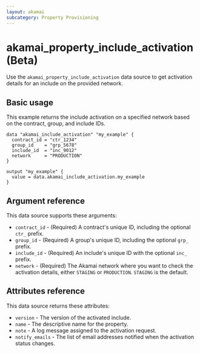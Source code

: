 ```yaml
---
layout: akamai
subcategory: Property Provisioning
---
```


# akamai_property_include_activation (Beta)

Use the `akamai_property_include_activation` data source to get activation details for an include on the provided network.

## Basic usage

This example returns the include activation on a specified network based on the contract, group, and include IDs.

```hcl
data "akamai_include_activation" "my_example" {
  contract_id = "ctr_1234"
  group_id    = "grp_5678"
  include_id  = "inc_9012"
  network     = "PRODUCTION"
}

output "my_example" {
  value = data.akamai_include_activation.my_example
}
```

## Argument reference

This data source supports these arguments:

* `contract_id` - (Required) A contract's unique ID, including the optional `ctr_` prefix.
* `group_id` - (Required) A group's unique ID, including the optional `grp_` prefix.
* `include_id` - (Required) An include's unique ID with the optional `inc_` prefix.
* `network` - (Required) The Akamai network where you want to check the activation details, either `STAGING` or `PRODUCTION`. `STAGING` is the default.

## Attributes reference

This data source returns these attributes:

* `version` - The version of the activated include.
* `name` - The descriptive name for the property.
* `note` - A log message assigned to the activation request.
* `notify_emails` - The list of email addresses notified when the activation status changes.
